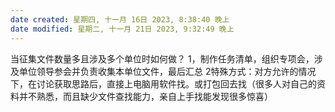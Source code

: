 ```yaml
---
date created: 星期四, 十一月 16日 2023, 8:38:40 晚上
date modified: 星期二, 十一月 21日 2023, 9:32:49 晚上
---
```

当征集文件数量多且涉及多个单位时如何做？
	1，制作任务清单，组织专项会，涉及单位领导参会并负责收集本单位文件，最后汇总
	2特殊方式：对方允许的情况下，在讨论获取思路后，直接上电脑用软件找。或打包回去找（很多人对自己的资料并不熟悉，而且缺少文件查找能力，亲自上手找能发现很多惊喜）
